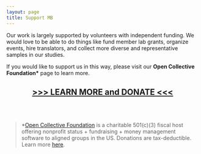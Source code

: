 ```yaml
---
layout: page
title: Support MB
---
```



Our work is largely supported by volunteers with independent funding. We would love to be able to do things like fund member lab grants, organize events, hire translators, and collect more diverse and representative samples in our studies. 

If you would like to support us in this way, please visit our <b>Open Collective Foundation\*</b> page to learn more.

<h2 align="center"><a href="https://opencollective.com/manybabies" target="_blank"> >>> LEARN MORE and DONATE <<< </a></h2>


<br>
<br>

>\*[Open Collective Foundation](https://opencollective.com/foundation) is a charitable 501(c)(3) fiscal host offering nonprofit status + fundraising + money management software to aligned groups in the US. Donations are tax-deductible. Learn more [here](https://docs.opencollective.foundation/what-is-ocf).
